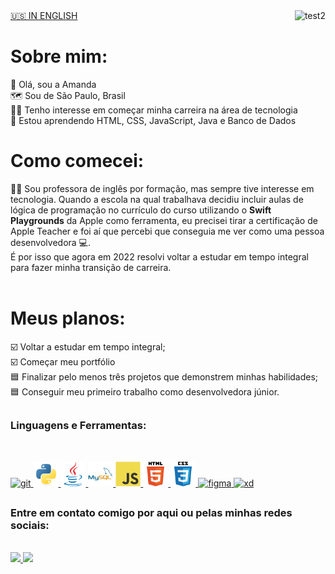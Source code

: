 <img align="right" src="https://i.ibb.co/ZfHQX9x/test2.png" alt="test2" border="0">
<a href="https://github.com/amdfd/amdfd">🇺🇸 IN ENGLISH</a>

<h1>Sobre mim:</h1>
👋 Olá, sou a Amanda <br>
🗺️ Sou de São Paulo, Brasil<br>
👩‍💻 Tenho interesse em começar minha carreira na área de tecnologia <br>
🌱 Estou aprendendo HTML, CSS, JavaScript, Java e Banco de Dados <br>


<h1>Como comecei:</h1>
👩‍🏫 Sou professora de inglês por formação, mas sempre tive interesse em tecnologia. Quando a escola na qual trabalhava decidiu incluir aulas de lógica de programação no currículo do curso utilizando o <b>Swift Playgrounds</b> da Apple como ferramenta, eu precisei tirar a certificação de Apple Teacher e foi aí que percebi que conseguia me ver como uma pessoa desenvolvedora 💻. <br>É por isso que agora em 2022 resolvi voltar a estudar em tempo integral para fazer minha transição de carreira.
<br><br>

<h1>Meus planos:</h1>
☑️ Voltar a estudar em tempo integral;<br>
☑️ Começar meu portfólio<br>
🟦 Finalizar pelo menos três projetos que demonstrem minhas habilidades;<br>
🟦 Conseguir meu primeiro trabalho como desenvolvedora júnior.<br>  

##
<h3 align="left">Linguagens e Ferramentas:</h3><br>
<p align="left"> <a href="https://git-scm.com/" target="_blank" rel="noreferrer"> <img src="https://www.vectorlogo.zone/logos/git-scm/git-scm-icon.svg" alt="git" width="40" height="40"/> </a>
	<a href="https://www.python.org" target="_blank" rel="noreferrer"> <img src="https://raw.githubusercontent.com/devicons/devicon/master/icons/python/python-original.svg" alt="python" width="40" height="40"/> </a>
	<a href="https://www.java.com" target="_blank" rel="noreferrer"> <img src="https://raw.githubusercontent.com/devicons/devicon/master/icons/java/java-original.svg" alt="java" width="40" height="40"/> </a>
	<a href="https://www.mysql.com/" target="_blank" rel="noreferrer"> <img src="https://raw.githubusercontent.com/devicons/devicon/master/icons/mysql/mysql-original-wordmark.svg" alt="mysql" width="40" height="40"/> </a>
	<a href="https://developer.mozilla.org/en-US/docs/Web/JavaScript" target="_blank" rel="noreferrer"> <img src="https://raw.githubusercontent.com/devicons/devicon/master/icons/javascript/javascript-original.svg" alt="javascript" width="40" height="40"/> </a>
	<a href="https://www.w3.org/html/" target="_blank" rel="noreferrer"> <img src="https://raw.githubusercontent.com/devicons/devicon/master/icons/html5/html5-original-wordmark.svg" alt="html5" width="40" height="40"/> </a>
	<a href="https://www.w3schools.com/css/" target="_blank" rel="noreferrer"> <img src="https://raw.githubusercontent.com/devicons/devicon/master/icons/css3/css3-original-wordmark.svg" alt="css3" width="40" height="40"/> </a>
	<a href="https://www.figma.com/" target="_blank" rel="noreferrer"> <img src="https://www.vectorlogo.zone/logos/figma/figma-icon.svg" alt="figma" width="40" height="40"/> </a>
	<a href="https://www.adobe.com/products/xd.html" target="_blank" rel="noreferrer"> <img src="https://cdn.worldvectorlogo.com/logos/adobe-xd.svg" alt="xd" width="40" height="40"/> </a> </p>

##
<h3>Entre em contato comigo por aqui ou pelas minhas redes sociais:</h3>
<div><br>
  <a href="https://www.linkedin.com/in/amdfd/" target="_blank"><img src="https://img.shields.io/badge/LinkedIn-0077B5?style=for-the-badge&logo=linkedin&logoColor=white" target="_blank">
  <a href="mailto:amandaf.dias96@gmail.com" target="_blank"><img src="https://img.shields.io/badge/Microsoft_Outlook-0078D4?style=for-the-badge&logo=microsoft-outlook&logoColor=white" target="_blank">
</div>


